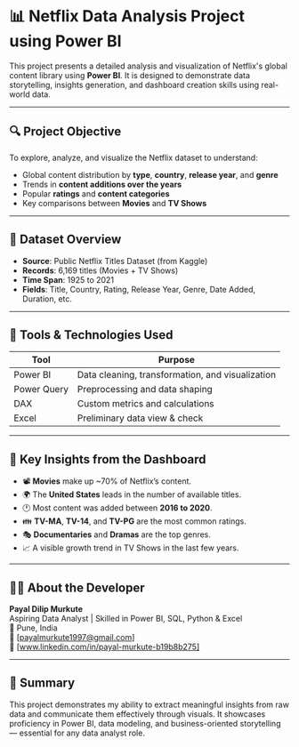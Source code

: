 # 📊 Netflix Data Analysis Project using Power BI

This project presents a detailed analysis and visualization of Netflix's global content library using **Power BI**. It is designed to demonstrate data storytelling, insights generation, and dashboard creation skills using real-world data.

---

## 🔍 Project Objective

To explore, analyze, and visualize the Netflix dataset to understand:
- Global content distribution by **type**, **country**, **release year**, and **genre**
- Trends in **content additions over the years**
- Popular **ratings** and **content categories**
- Key comparisons between **Movies** and **TV Shows**

---

## 📁 Dataset Overview

- **Source**: Public Netflix Titles Dataset (from Kaggle)
- **Records**: 6,169 titles (Movies + TV Shows)
- **Time Span**: 1925 to 2021
- **Fields**: Title, Country, Rating, Release Year, Genre, Date Added, Duration, etc.

---

## 🧰 Tools & Technologies Used

| Tool        | Purpose                        |
|-------------|--------------------------------|
| Power BI    | Data cleaning, transformation, and visualization |
| Power Query | Preprocessing and data shaping |
| DAX         | Custom metrics and calculations |
| Excel       | Preliminary data view & check |

---

## 🔑 Key Insights from the Dashboard

- 📽 **Movies** make up ~70% of Netflix’s content.
- 🌍 The **United States** leads in the number of available titles.
- 🕐 Most content was added between **2016 to 2020**.
- 👪 **TV-MA**, **TV-14**, and **TV-PG** are the most common ratings.
- 🎭 **Documentaries** and **Dramas** are the top genres.
- 📈 A visible growth trend in TV Shows in the last few years.

---

## 👩‍💻 About the Developer

**Payal Dilip Murkute**  
Aspiring Data Analyst | Skilled in Power BI, SQL, Python & Excel  
📍 Pune, India  
📧 [payalmurkute1997@gmail.com]  
🔗 [www.linkedin.com/in/payal-murkute-b19b8b275]

---

## 🚀 Summary

This project demonstrates my ability to extract meaningful insights from raw data and communicate them effectively through visuals. It showcases proficiency in Power BI, data modeling, and business-oriented storytelling — essential for any data analyst role.



